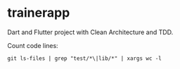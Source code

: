 # trainerapp

Dart and Flutter project with Clean Architecture and TDD.





Count code lines: 
```
git ls-files | grep "test/*\|lib/*" | xargs wc -l
```
